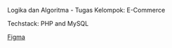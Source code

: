 Logika dan Algoritma - Tugas Kelompok: E-Commerce

Techstack: PHP and MySQL

[Figma](https://www.figma.com/file/q2kih0bMjzyi6C7iB1XBCq/Logika-dan-Algoritma---Kelompok-4%3A-E-Commerce-Baju-Onlen?type=design&node-id=0%3A1&mode=design&t=pVkEVvLh77nKlxF8-1)
